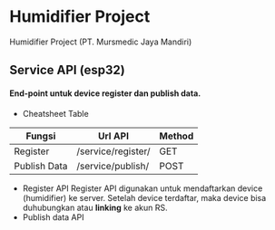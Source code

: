 # Humidifier Project
Humidifier Project (PT. Mursmedic Jaya Mandiri)

## Service API (esp32)
#### End-point untuk device register dan publish data.
* Cheatsheet Table

Fungsi        | Url API            | Method
------------- | -------------      | -------------
Register      | /service/register/ | GET
Publish Data  | /service/publish/  | POST

* Register API
Register API digunakan untuk mendaftarkan device (humidifier) ke server.
Setelah device terdaftar, maka device bisa duhubungkan atau __linking__ ke akun RS.
* Publish data API
